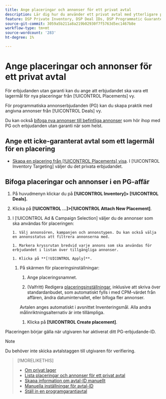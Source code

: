 ```yaml
---
title: Ange placeringar och annonser för ett privat avtal
description: Lär dig hur du använder ett privat avtal med ytterligare praktik och annonser.
feature: DSP Private Inventory, DSP Deal IDs, DSP Programmatic Guaranteed Deals
source-git-commit: 3059a5b211a8a219b02930f7f5763d5ec1467b8e
workflow-type: tm+mt
source-wordcount: '283'
ht-degree: 1%

---
```


# Ange placeringar och annonser för ett privat avtal

För erbjudanden utan garanti kan du ange att erbjudandet ska vara ett lagermål för nya placeringar från [!UICONTROL Placements] vy.

För programmatiska annonserbjudanden (PG) kan du skapa praktik med angivna annonser från [!UICONTROL Deals] vy.

Du kan också [bifoga nya annonser till befintliga annonser](/help/dsp/campaign-management/ads/ad-attach-to-placement.md) som hör ihop med PG och erbjudanden utan garanti när som helst.

## Ange ett icke-garanterat avtal som ett lagermål för en placering

* [Skapa en placering från [!UICONTROL Placements] visa](/help/dsp/campaign-management/placements/placement-create.md). I [!UICONTROL Inventory Targeting] väljer du det privata erbjudandet.

## Bifoga placeringar och annonser i en PG-affär

1. På huvudmenyn klickar du på **[!UICONTROL Inventory]> [!UICONTROL Deals].**

1. Klicka på  **[!UICONTROL ...]>[!UICONTROL Attach New Placement]**.

1. I [!UICONTROL Ad & Campaign Selection] väljer du de annonser som ska användas för placeringen:

       1. Välj annonsören, kampanjen och annonstypen. Du kan också välja en annonsstatus att filtrera annonserna med.
       
       1. Markera kryssrutan bredvid varje annons som ska användas för erbjudandet i listan över tillgängliga annonser.
       
       1. Klicka på **[!UICONTROL Apply]**.
   
   1. På skärmen för placeringsinställningar:

      1. Ange placeringsnamnet.

      1. (Valfritt) Redigera [placeringsinställningar](/help/dsp/campaign-management/placements/placement-settings.md), inklusive att skriva över standardanbudet, som automatiskt fylls i med CPM-värdet från affären, ändra datumintervallet, eller bifoga fler annonser.

      Avtalen anges automatiskt i avsnittet Inventeringsmål. Alla andra målinriktningsalternativ är inte tillämpliga.

      1. Klicka på **[!UICONTROL Create placement]**.


Placeringen börjar gälla när utgivaren har aktiverat ditt PG-erbjudande-ID.

>[!NOTE]
>
> Du behöver inte skicka avtalstaggen till utgivaren för verifiering.

>[!MORELIKETHIS]
>
>* [Om privat lager](private-inventory-about.md)
>* [Lista placeringar och annonser för ett privat avtal](/help/dsp/inventory/private-deal-view-placements.md)
>* [Skapa information om avtal-ID manuellt](deal-id-create.md)
>* [Manuella inställningar för avtal-ID](deal-id-settings.md)
>* [Ställ in en programgarantiavtal](programmatic-guaranteed-set-up.md)

